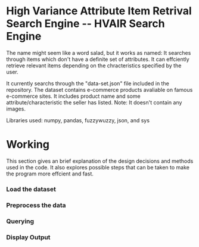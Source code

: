 # High Variance Attribute Item Retrival Search Engine  -- HVAIR Search Engine

The name might seem like a word salad, but it works as named: It searches through items which don't have a definite set of attributes. It can effciently retrieve relevant items depending on the chracteristics specified by the user. 

It currently searchs through the "data-set.json" file included in the repository. The dataset contains e-commerce products avaliable on famous e-commerce sites. It includes product name and some attribute/characteristic the seller has listed. Note: It doesn't contain any images.

Libraries used: numpy, pandas, fuzzywuzzy, json, and sys

# Working

This section gives an brief explanation of the design decisions and methods used in the code. It also explores possible steps that can be taken to make the program more effcient and fast. 

### Load the dataset

### Preprocess the data

### Querying

### Display Output
